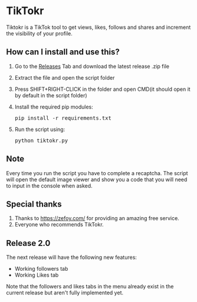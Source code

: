 # TikTokr
Tiktokr is a TikTok tool to get views, likes, follows and shares and increment the visibility of your profile.

## How can I install and use this?
1. Go to the [Releases](https://github.com/ersignee/TikTokr/releases) Tab and download the latest release .zip file
2. Extract the file and open the script folder
3. Press SHIFT+RIGHT-CLICK in the folder and open CMD(it should open it by default in the script folder)
4. Install the required pip modules:

   <pre>pip install -r requirements.txt</pre>
5. Run the script using:

   <pre>python tiktokr.py</pre>
## Note
Every time you run the script you have to complete a recaptcha.
The script will open the default image viewer and show you a code that you will need to input in the console when asked.

## Special thanks
1. Thanks to https://zefoy.com/ for providing an amazing free service.
2. Everyone who recommends TikTokr.

## Release 2.0
The next release will have the following new features:
- Working followers tab
- Working Likes tab

Note that the followers and likes tabs in the menu already exist in the current release but aren't fully implemented yet.
